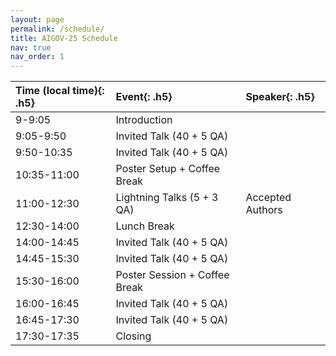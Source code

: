 ```yaml
---
layout: page
permalink: /schedule/
title: AIGOV-25 Schedule
nav: true
nav_order: 1
---
```

| **Time (local time)**{: .h5} | **Event**{: .h5}        | **Speaker**{: .h5} |
| :--------------------------------- | :---------------------------- | :----------------------- |
| 9-9:05                             | Introduction                  |                          |
| 9:05-9:50                          | Invited Talk (40 + 5 QA)      |                          |
| 9:50-10:35                         | Invited Talk (40 + 5 QA)      |                          |
| 10:35-11:00                        | Poster Setup + Coffee Break   |                          |
| 11:00-12:30                        | Lightning Talks (5 + 3 QA)    | Accepted Authors         |
| 12:30-14:00                        | Lunch Break                   |                          |
| 14:00-14:45                        | Invited Talk (40 + 5 QA)      |                          |
| 14:45-15:30                        | Invited Talk (40 + 5 QA)      |                          |
| 15:30-16:00                        | Poster Session + Coffee Break |                          |
| 16:00-16:45                        | Invited Talk (40 + 5 QA)     |                          |
| 16:45-17:30                        | Invited Talk (40 + 5 QA)     |                          |
| 17:30-17:35                        | Closing                       |                          |
